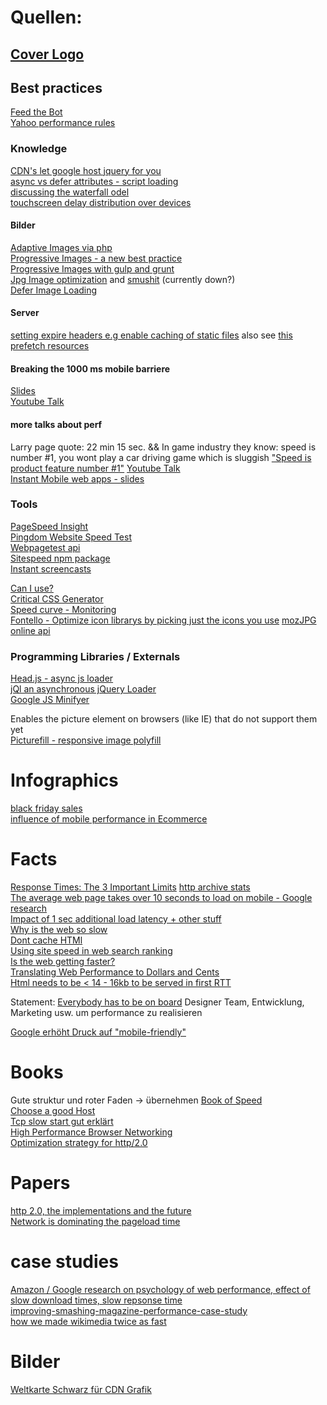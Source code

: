 # Quellen:

## [Cover Logo](http://i2.wp.com/websitedesigningplus.com/wp-content/plugins/RSSPoster_PRO/cache/757f3_1_770.jpg?w=650)

## Best practices

[Feed the Bot](http://www.feedthebot.com/)  
[Yahoo performance rules](https://developer.yahoo.com/performance/rules.html)  


### Knowledge

[CDN's let google host jquery for you](http://encosia.com/3-reasons-why-you-should-let-google-host-jquery-for-you/)  
[async vs defer attributes - script loading](http://www.growingwiththeweb.com/2014/02/async-vs-defer-attributes.html)  
[discussing the waterfall odel](http://calendar.perfplanet.com/2013/web-performance-waterfalls-from-10000-feet/)  
[touchscreen delay distribution over devices](http://patrickhlauke.github.io/touch/tests/results/#suppressing-300ms-delay)  

#### Bilder
[Adaptive Images via php](http://adaptive-images.com/)  
[Progressive Images - a new best practice](http://calendar.perfplanet.com/2012/progressive-jpegs-a-new-best-practice/)  
[Progressive Images with gulp and grunt](https://mijingo.com/blog/optimizing-images-with-grunt-gulp)  
[Jpg Image optimization](https://github.com/heldr/gulp-smushit) and [smushit](http://www.smushit.com/) (currently down?)  
[Defer Image Loading](http://www.feedthebot.com/pagespeed/defer-images.html)  

#### Server

[setting expire headers e.g enable caching of static files](http://davidwalsh.name/yslow-htaccess) also see [this](https://www.mnot.net/cache_docs/#FAQ)  
[prefetch resources](http://davidwalsh.name/html5-prefetch)  

#### Breaking the 1000 ms mobile barriere

[Slides](https://docs.google.com/presentation/d/1wAxB5DPN-rcelwbGO6lCOus_S1rP24LMqA8m1eXEDRo/present?slide=id.gd101c179_334)  
[Youtube Talk](https://www.youtube.com/watch?v=I4vX-twze9I)  

#### more talks about perf
Larry page quote: 22 min 15 sec. && In game industry they know: speed is number #1, you wont play a car driving game which is sluggish
["Speed is product feature number #1"](https://www.youtube.com/watch?v=MStKwEff_kY&list=PLD1D3B0B233F2AD66#t=1329)
[Youtube Talk](https://www.youtube.com/watch?v=Bzw8-ZLpwtw)  
[Instant Mobile web apps - slides](https://docs.google.com/presentation/d/1z49qp03iXAJIkbXaMtCmWW_Pnnq-MzXGW139Xw8-paM/edit#slide=id.p19)  


### Tools  
[PageSpeed Insight](https://developers.google.com/speed/pagespeed/insights/)  
[Pingdom Website Speed Test](http://tools.pingdom.com/fpt/)  
[Webpagetest api](http://www.webpagetest.org/)  
[Sitespeed npm package](http://www.sitespeed.io/)  
[Instant screencasts](https://www.screenr.com/)  

[Can I use?](http://caniuse.com)  
[Critical CSS Generator](http://jonassebastianohlsson.com/criticalpathcssgenerator/)  
[Speed curve - Monitoring](http://speedcurve.com/)  
[Fontello - Optimize icon librarys by picking just the icons you use](http://fontello.com/) 
[mozJPG online api](https://imageoptim.com/mozjpeg)  

### Programming Libraries / Externals

[Head.js - async js loader](http://headjs.com/)  
[jQl an asynchronous jQuery Loader](http://www.yterium.net/jQl-an-asynchronous-jQuery-Loader)  
[Google JS Minifyer](http://closure-compiler.appspot.com/home)  

Enables the picture element on browsers (like IE) that do not support them yet  
[Picturefill - responsive image polyfill](http://scottjehl.github.io/picturefill/)  

# Infographics

[black friday sales](http://www.skava.com/wp-content/uploads/2014/11/Skava_Black_Friday.pdf)  
[influence of mobile performance in Ecommerce](http://blog.radware.com/applicationdelivery/applicationaccelerationoptimization/2013/11/report-2013-state-of-the-union-for-mobile-ecommerce-performance/)  

# Facts

[Response Times: The 3 Important Limits](http://www.nngroup.com/articles/response-times-3-important-limits/)
[http archive stats](http://www.httparchive.org/interesting.php)  
[The average web page takes over 10 seconds to load on mobile - Google research](http://analytics.blogspot.de/2012/04/global-site-speed-overview-how-fast-are.html)  
[Impact of 1 sec additional load latency + other stuff](https://www.youtube.com/watch?v=Bzw8-ZLpwtw)  
[Why is the web so slow](http://calendar.perfplanet.com/2013/why-is-the-web-so-slow/)  
[Dont cache HTMl](http://blog.httpwatch.com/2007/12/10/two-simple-rules-for-http-caching/)  
[Using site speed in web search ranking](http://googlewebmastercentral.blogspot.de/2010/04/using-site-speed-in-web-search-ranking.html)  
[Is the web getting faster?](http://analytics.blogspot.de/2013/04/is-web-getting-faster.html)  
[Translating Web Performance to Dollars and Cents](http://chimera.labs.oreilly.com/books/1230000000545/ch10.html#SPEED_PERFORMANCE_HUMAN_PERCEPTION)  
[Html needs to be < 14 - 16kb to be served in first RTT](http://chimera.labs.oreilly.com/books/1230000000545/ch02.html#SLOW_START)  

Statement: [Everybody has to be on board](https://www.youtube.com/watch?v=tV8gfl-DSCI) Designer Team, Entwicklung, Marketing usw. um performance zu realisieren  

[Google erhöht Druck auf "mobile-friendly"](http://t3n.de/news/google-mobile-friendly-589402/?utm_content=buffer05861&utm_medium=social&utm_source=facebook.com&utm_campaign=buffer)


# Books

Gute struktur und roter Faden -> übernehmen
[Book of Speed](http://www.bookofspeed.com/chapter1.html)  
[Choose a good Host](https://books.google.de/books?id=qFSZBAAAQBAJ&pg=PT47&lpg=PT47&dq=You+May+Be+Losing+Users+If+Responsive+Web+Design+Is+Your+Only+Mobile+Strategy&source=bl&ots=fR34aO_Qso&sig=Uf3vEu2e-meshgsuf-Vj-qP5f1Y&hl=de&sa=X&ei=95qNVOvjOMHeOKLUgZgI&ved=0CDIQ6AEwAg#v=onepage&q=You%20May%20Be%20Losing%20Users%20If%20Responsive%20Web%20Design%20Is%20Your%20Only%20Mobile%20Strategy&f=false)  
[Tcp slow start gut erklärt](http://www.bookofspeed.com/chapter3.html)  
[High Performance Browser Networking](http://chimera.labs.oreilly.com/books/1230000000545/index.html)  
[Optimization strategy for http/2.0](http://chimera.labs.oreilly.com/books/1230000000545/ch13.html#_removing_1_x_optimizations)  

# Papers

[http 2.0, the implementations and the future](http://daniel.haxx.se/http2/http2-v1.10.pdf)  
[Network is dominating the pageload time](https://docs.google.com/document/d/1cpLSSYpqi4SprkJcVxbS7af6avKM0qc-imxvkexmCZs/edit#heading=h.7dyk54du640h)  

# case studies
[Amazon / Google research on psychology of web performance, effect of slow download times, slow repsonse time](http://www.websiteoptimization.com/speed/tweak/psychology-web-performance/)  
[improving-smashing-magazine-performance-case-study](http://www.smashingmagazine.com/2014/09/08/improving-smashing-magazine-performance-case-study/)  
[how we made wikimedia twice as fast](https://blog.wikimedia.org/2014/12/29/how-we-made-editing-wikipedia-twice-as-fast/)  

# Bilder
[Weltkarte Schwarz für CDN Grafik](http://www.landkartenindex.de/kostenlos/?p=31)  
